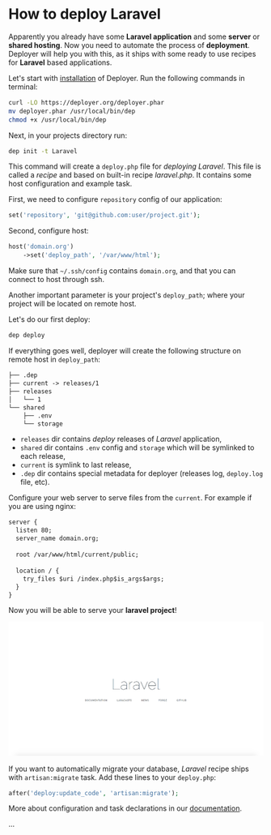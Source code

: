 # How to deploy Laravel 

Apparently you already have some **Laravel application** and some **server** or **shared hosting**. 
Now you need to automate the process of **deployment**. 
Deployer will help you with this, as it ships with some ready to use recipes for **Laravel** based applications. 

Let's start with [installation](installation.md) of Deployer. Run the following commands in terminal: 

```sh
curl -LO https://deployer.org/deployer.phar
mv deployer.phar /usr/local/bin/dep
chmod +x /usr/local/bin/dep
```

Next, in your projects directory run:

```sh
dep init -t Laravel
```

This command will create a `deploy.php` file for *deploying Laravel*. This file is called a *recipe* and based on built-in recipe *laravel.php*.
It contains some host configuration and example task. 

First, we need to configure `repository` config of our application:

```php
set('repository', 'git@github.com:user/project.git');
```

Second, configure host:
 
```php
host('domain.org')
    ->set('deploy_path', '/var/www/html');
```

Make sure that `~/.ssh/config` contains `domain.org`, and that you can connect to host through ssh.

Another important parameter is your project's `deploy_path`; where your project will be located on remote host. 

Let's do our first deploy:

```sh
dep deploy
```

If everything goes well, deployer will create the following structure on remote host in `deploy_path`:

```text
├── .dep
├── current -> releases/1
├── releases
│   └── 1
└── shared
    ├── .env
    └── storage
```

* `releases` dir contains *deploy* releases of *Laravel* application,
* `shared` dir contains `.env` config and `storage` which will be symlinked to each release,
* `current` is symlink to last release,
* `.dep` dir contains special metadata for deployer (releases log, `deploy.log` file, etc).

Configure your web server to serve files from the `current`. For example if you are using nginx:

```config
server {
  listen 80;
  server_name domain.org;

  root /var/www/html/current/public;

  location / {
    try_files $uri /index.php$is_args$args;
  }
}
```

Now you will be able to serve your **laravel project**!

![Laravel App](images/laravel.png)

If you want to automatically migrate your database, *Laravel* recipe ships with `artisan:migrate` task. Add these lines to your `deploy.php`:

```php
after('deploy:update_code', 'artisan:migrate');
```

More about configuration and task declarations in our [documentation](getting-started.md).

...
